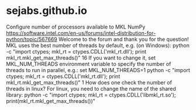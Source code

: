 ﻿# sejabs.github.io
Configure number of processors available to MKL NumPy https://software.intel.com/en-us/forums/intel-distribution-for-python/topic/567669
  Welcome to the forum and thank you for the question!
  MKL uses the best number of threads by default, e.g. (on Windows):
  python -c "import ctypes; mkl_rt = ctypes.CDLL('mkl_rt.dll'); print mkl_rt.mkl_get_max_threads()"
  16
  If you want to change it, set MKL_NUM_THREADS environment variable to specify the number of threads to run in parallel, e.g.:
  set MKL_NUM_THREADS=1
  python -c "import ctypes; mkl_rt = ctypes.CDLL('mkl_rt.dll'); print mkl_rt.mkl_get_max_threads()"
  1
  How does one check the number of threads in linux?
  For linux, you need to change the name of the shared library:
  python -c "import ctypes; mkl_rt = ctypes.CDLL('libmkl_rt.so'); print(mkl_rt.mkl_get_max_threads())"
